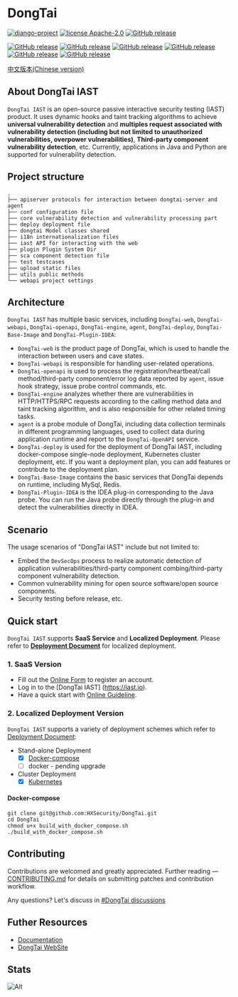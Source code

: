 # DongTai

[![django-project](https://img.shields.io/badge/django%20versions-3.0.3-blue)](https://www.djangoproject.com/)
[![license Apache-2.0](https://img.shields.io/github/license/HXSecurity/DongTai-agent-java)](https://github.com/HXSecurity/DongTai-agent-java/blob/main/LICENSE)
[![GitHub release](https://img.shields.io/github/v/release/HXSecurity/DongTai?label=DongTai)](https://github.com/HXSecurity/DongTai/releases)

[![GitHub release](https://img.shields.io/github/v/release/HXSecurity/Dongtai-webapi?label=Dongtai-webapi)](https://github.com/HXSecurity/DongTai-webapi/releases)
[![GitHub release](https://img.shields.io/github/v/release/HXSecurity/Dongtai-openapi?label=Dongtai-openapi)](https://github.com/HXSecurity/DongTai-openapi/releases)
[![GitHub release](https://img.shields.io/github/v/release/HXSecurity/Dongtai-engine?label=Dongtai-engine)](https://github.com/HXSecurity/DongTai-engine/releases)
[![GitHub release](https://img.shields.io/github/v/release/HXSecurity/Dongtai-web?label=Dongtai-web)](https://github.com/HXSecurity/DongTai-web/releases)
[![GitHub release](https://img.shields.io/github/v/release/HXSecurity/DongTai-agent-java?label=DongTai-agent-java)](https://github.com/HXSecurity/DongTai-agent-java/releases)
[![GitHub release](https://img.shields.io/github/v/release/HXSecurity/DongTai-agent-python?label=DongTai-agent-python)](https://github.com/HXSecurity/DongTai-agent-python/releases)

[中文版本(Chinese version)](README-zh.md)

## About DongTai IAST

`DongTai IAST` is an open-source passive interactive security testing (IAST) product. It uses dynamic hooks and taint tracking algorithms to achieve **universal vulnerability detection** and **multiples request associated with vulnerability detection (including but not limited to unauthorized vulnerabilities, overpower vulnerabilities)**, **Third-party component vulnerability detection**, etc. Currently, applications in Java and Python are supported for vulnerability detection.


## Project structure
```
.
├── apiserver protocols for interaction between dongtai-server and agent
├── conf configuration file
├── core vulnerability detection and vulnerability processing part
├── deploy deployment file
├── dongtai Model classes shared 
├── i18n internationalization files
├── iast API for interacting with the web
├── plugin Plugin System Dir
├── sca component detection file
├── test testcases
├── upload static files
├── utils public methods
└── webapi project settings
```

## Architecture

`DongTai IAST` has multiple basic services, including `DongTai-web`, `DongTai-webapi`, `DongTai-openapi`, `DongTai-engine`, `agent`, `DongTai-deploy`, `DongTai-Base-Image` and `DongTai-Plugin-IDEA`:

- `DongTai-web` is the product page of DongTai, which is used to handle the interaction between users and cave states.
- `DongTai-webapi` is responsible for handling user-related operations.
- `DongTai-openapi` is used to process the registration/heartbeat/call method/third-party component/error log data reported by `agent`, issue hook strategy, issue probe control commands, etc.
- `DongTai-engine` analyzes whether there are vulnerabilities in HTTP/HTTPS/RPC requests according to the calling method data and taint tracking algorithm, and is also responsible for other related timing tasks.
- `agent` is a probe module of DongTai, including data collection terminals in different programming languages, used to collect data during application runtime and report to the `DongTai-OpenAPI` service.
- `DongTai-deploy` is used for the deployment of DongTai IAST, including docker-compose single-node deployment, Kubernetes cluster deployment, etc. If you want a deployment plan, you can add features or contribute to the deployment plan.
- `DongTai-Base-Image` contains the basic services that DongTai depends on runtime, including MySql, Redis.
- `DongTai-Plugin-IDEA` is the IDEA plug-in corresponding to the Java probe. You can run the Java probe directly through the plug-in and detect the vulnerabilities directly in IDEA.

## Scenario

The usage scenarios of "DongTai IAST" include but not limited to:

- Embed the `DevSecOps` process to realize automatic detection of application vulnerabilities/third-party component combing/third-party component vulnerability detection.
- Common vulnerability mining for open source software/open source components.
- Security testing before release, etc.

## Quick start

`DongTai IAST` supports **SaaS Service** and **Localized Deployment**. Please refer to [**Deployment Document**](./deploy) for localized deployment.

### 1. SaaS Version

- Fill out the [Online Form](https://jinshuju.net/f/I9PNmf) to register an account.
- Log in to the [DongTai IAST] (<https://iast.io>).
- Have a quick start with [Online Guideline](https://docs.dongtai.io/docs/category/%E5%BF%AB%E9%80%9F%E5%BC%80%E5%A7%8B).

### 2. Localized Deployment Version

`DongTai IAST` supports a variety of deployment schemes which refer to [Deployment Document](./deploy):

- Stand-alone Deployment
  - [x] [Docker-compose](./deploy/docker-compose)
  - [ ] docker - pending upgrade
- Cluster Deployment
  - [x] [Kubernetes](./deploy/kubernetes)

#### Docker-compose

```shell script
git clone git@github.com:HXSecurity/DongTai.git
cd DongTai
chmod u+x build_with_docker_compose.sh
./build_with_docker_compose.sh
```

## Contributing

Contributions are welcomed and greatly appreciated. Further reading — [CONTRIBUTING.md](https://github.com/HXSecurity/DongTai/blob/main/CONTRIBUTING.md) for details on submitting patches and contribution workflow.

Any questions? Let's discuss in [#DongTai discussions](https://github.com/HXSecurity/DongTai/discussions)

## Futher Resources

- [Documentation](https://docs.dongtai.io/)
- [DongTai WebSite](https://dongtai.io)

## Stats

![Alt](https://repobeats.axiom.co/api/embed/ea6a307f8f06cd1c2a19f2312751eb1706382af8.svg "Repobeats analytics image")
